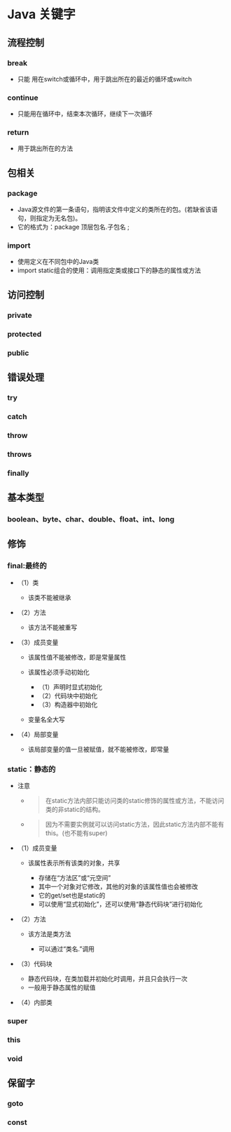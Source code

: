 # Java 关键字

## 流程控制

### break

- 只能 用在switch或循环中，用于跳出所在的最近的循环或switch

### continue

- 只能用在循环中，结束本次循环，继续下一次循环

### return

- 用于跳出所在的方法

## 包相关

### package 

- Java源文件的第一条语句，指明该文件中定义的类所在的包。(若缺省该语句，则指定为无名包)。
- 它的格式为：package 顶层包名.子包名 ;

### import

- 使用定义在不同包中的Java类
- import static组合的使用：调用指定类或接口下的静态的属性或方法

## 访问控制

### private

### protected

### public

## 错误处理

### try

### catch

### throw

### throws

### finally

## 基本类型

### boolean、byte、char、double、float、int、long

## 修饰

### final:最终的

- （1）类

	- 该类不能被继承

- （2）方法

	- 该方法不能被重写

- （3）成员变量

	- 该属性值不能被修改，即是常量属性
	- 该属性必须手动初始化

		- （1）声明时显式初始化
		- （2）代码块中初始化
		- （3）构造器中初始化

	- 变量名全大写

- （4）局部变量

	- 该局部变量的值一旦被赋值，就不能被修改，即常量

### static：静态的

- 注意

	- >在static方法内部只能访问类的static修饰的属性或方法，不能访问类的非static的结构。
	- >因为不需要实例就可以访问static方法，因此static方法内部不能有this。(也不能有super)

- （1）成员变量

	- 该属性表示所有该类的对象，共享

		- 存储在“方法区”或“元空间”
		- 其中一个对象对它修改，其他的对象的该属性值也会被修改
		- 它的get/set也是static的
		- 可以使用“显式初始化”，还可以使用“静态代码块”进行初始化

- （2）方法

	- 该方法是类方法

		- 可以通过“类名.”调用

- （3）代码块

	- 静态代码块，在类加载并初始化时调用，并且只会执行一次
	- 一般用于静态属性的赋值

- （4）内部类

### super

### this

### void

## 保留字

### goto

### const

